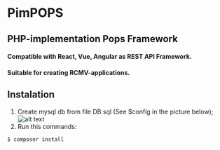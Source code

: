 # PimPOPS
## PHP-implementation Pops Framework
#### Compatible with React, Vue, Angular as REST API Framework.
#### Suitable for creating RCMV-applications.

## Instalation
1. Create mysql db from file DB.sql (See $config in the picture below);
![alt text](https://pimpops.mdmfd.com/images/pimpops-connection-config.png)
2. Run this commands:
```sh
$ composer install
```
